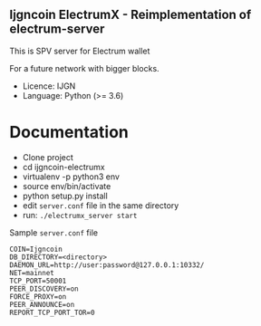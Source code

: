 
Ijgncoin ElectrumX - Reimplementation of electrum-server
-------------

This is SPV server for Electrum wallet

For a future network with bigger blocks.

- Licence: IJGN
- Language: Python (>= 3.6)

Documentation
=============
- Clone project
- cd ijgncoin-electrumx
- virtualenv -p python3 env
- source env/bin/activate
- python setup.py install
- edit `server.conf` file in the same directory
- run: `./electrumx_server start`


Sample `server.conf` file
```
COIN=Ijgncoin
DB_DIRECTORY=<directory>
DAEMON_URL=http://user:password@127.0.0.1:10332/
NET=mainnet
TCP_PORT=50001
PEER_DISCOVERY=on
FORCE_PROXY=on
PEER_ANNOUNCE=on
REPORT_TCP_PORT_TOR=0
```

